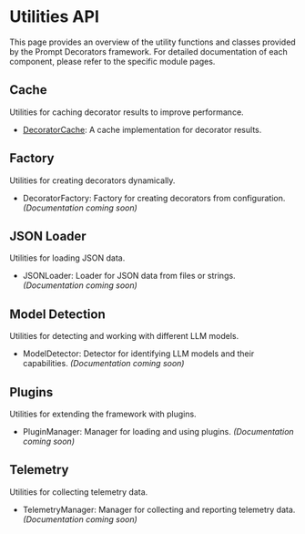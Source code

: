 # Utilities API

This page provides an overview of the utility functions and classes provided by the Prompt Decorators framework. For detailed documentation of each component, please refer to the specific module pages.

## Cache

Utilities for caching decorator results to improve performance.

- [DecoratorCache](modules/utils/cache.md): A cache implementation for decorator results.

## Factory

Utilities for creating decorators dynamically.

- DecoratorFactory: Factory for creating decorators from configuration. *(Documentation coming soon)*

## JSON Loader

Utilities for loading JSON data.

- JSONLoader: Loader for JSON data from files or strings. *(Documentation coming soon)*

## Model Detection

Utilities for detecting and working with different LLM models.

- ModelDetector: Detector for identifying LLM models and their capabilities. *(Documentation coming soon)*

## Plugins

Utilities for extending the framework with plugins.

- PluginManager: Manager for loading and using plugins. *(Documentation coming soon)*

## Telemetry

Utilities for collecting telemetry data.

- TelemetryManager: Manager for collecting and reporting telemetry data. *(Documentation coming soon)*

